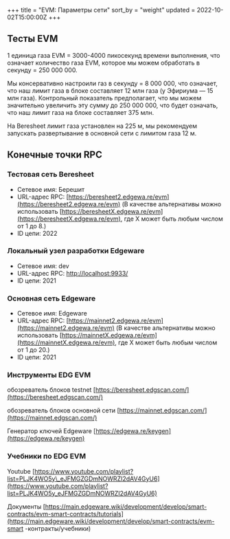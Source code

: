 +++
title = "EVM: Параметры сети"
sort_by = "weight"
updated = 2022-10-02T15:00:00Z
+++

## Тесты EVM

1 единица газа EVM = 3000-4000 пикосекунд времени выполнения, что означает количество газа EVM, которое мы можем обработать в секунду = 250 000 000.

Мы консервативно настроили газ в секунду = 8 000 000, что означает, что наш лимит газа в блоке составляет 12 млн газа (у Эфириума — 15 млн газа). Контрольный показатель предполагает, что мы можем значительно увеличить эту сумму до 250 000 000, что будет означать, что наш лимит газа на блоке составляет 375 млн.

На Beresheet лимит газа установлен на 225 м, мы рекомендуем запускать развертывание в основной сети с лимитом газа 12 м.

## Конечные точки RPC

### Тестовая сеть Beresheet

- Сетевое имя: Берешит
- URL-адрес RPC: [https://beresheet2.edgewa.re/evm](https://beresheet2.edgewa.re/evm) \(В качестве альтернативы можно использовать [https://beresheetX.edgewa.re/evm](https://beresheetX.edgewa.re/evm), где X может быть любым числом от 1 до 8.\)
- ID цепи: 2022

### Локальный узел разработки Edgeware

- Сетевое имя: dev
- URL-адрес RPC: [http://localhost:9933/](http://localhost:9933/)
- ID цепи: 2021

### Основная сеть Edgeware

- Сетевое имя: Edgeware
- URL-адрес RPC: [https://mainnet2.edgewa.re/evm](https://mainnet2.edgewa.re/evm) \(В качестве альтернативы можно использовать [https://mainnetX.edgewa.re/evm](https://mainnetX.edgewa.re/evm), где X может быть любым числом от 1 до 20.\)
- ID цепи: 2021

### Инструменты EDG EVM

обозреватель блоков testnet [https://beresheet.edgscan.com/](https://beresheet.edgscan.com/)

обозреватель блоков основной сети [https://mainnet.edgscan.com/](https://mainnet.edgscan.com/)

Генератор ключей Edgeware [https://edgewa.re/keygen](https://edgewa.re/keygen)

### Учебники по EDG EVM

Youtube [https://www.youtube.com/playlist?list=PLJK4WO5y\_eJFMGZGDmNOWRZI2dAV4GyU6](https://www.youtube.com/playlist?list=PLJK4WO5y_eJFMGZGDmNOWRZI2dAV4GyU6)

Документы [https://main.edgeware.wiki/development/develop/smart-contracts/evm-smart-contracts/tutorials](https://main.edgeware.wiki/development/develop/smart-contracts/evm-smart -контракты/учебники)
